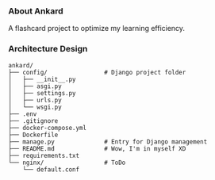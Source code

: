 ### About Ankard
A flashcard project to optimize my learning efficiency.

### Architecture Design
```
ankard/
├── config/                # Django project folder
│   ├── __init__.py
│   ├── asgi.py
│   ├── settings.py
│   ├── urls.py
│   └── wsgi.py
├── .env
├── .gitignore
├── docker-compose.yml
├── Dockerfile
├── manage.py              # Entry for Django management
├── README.md              # Wow, I'm in myself XD
├── requirements.txt
└── nginx/                 # ToDo
    └── default.conf
```
